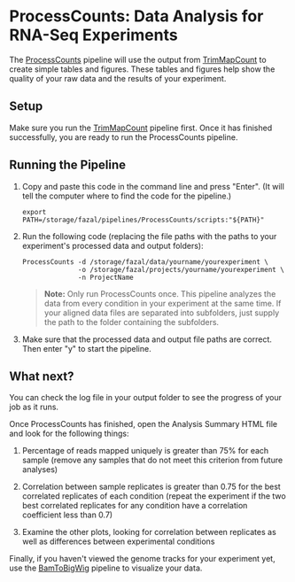 # ProcessCounts: Data Analysis for RNA-Seq Experiments

The [ProcessCounts](https://fazallabbcm.github.io/FazalLabPipelines/ProcessCounts) pipeline will use 
the output from [TrimMapCount](https://fazallabbcm.github.io/FazalLabPipelines/TrimMapCount) to create 
simple tables and figures. These tables and figures help show the quality of your raw data and the 
results of your experiment.


## Setup

Make sure you run the [TrimMapCount](https://fazallabbcm.github.io/TrimMapCount) pipeline first.
Once it has finished successfully, you are ready to run the ProcessCounts pipeline.


## Running the Pipeline

1. Copy and paste this code in the command line and press "Enter". (It will tell the computer where to find 
   the code for the pipeline.) 
   ```
   export PATH=/storage/fazal/pipelines/ProcessCounts/scripts:"${PATH}"
   ```
   
2. Run the following code (replacing the file paths with the paths to your experiment's 
   processed data and output folders):
   ```
   ProcessCounts -d /storage/fazal/data/yourname/yourexperiment \
                 -o /storage/fazal/projects/yourname/yourexperiment \
                 -n ProjectName
   ```
   > **Note:** Only run ProcessCounts once. This pipeline analyzes the data from every condition 
   > in your experiment at the same time. If your aligned data files are separated into subfolders, 
   > just supply the path to the folder containing the subfolders.
3. Make sure that the processed data and output file paths are correct. Then enter "y" to 
   start the pipeline.


## What next?

You can check the log file in your output folder to see the progress of your job as it runs.

Once ProcessCounts has finished, open the Analysis Summary HTML file and look for the following things:

  1. Percentage of reads mapped uniquely is greater than 75% for each sample (remove any 
     samples that do not meet this criterion from future analyses) 

  2. Correlation between sample replicates is greater than 0.75 for the best correlated 
     replicates of each condition (repeat the experiment if the two best correlated replicates 
     for any condition have a correlation coefficient less than 0.7) 

  3. Examine the other plots, looking for correlation between replicates as well as differences 
     between experimental conditions

Finally, if you haven't viewed the genome tracks for your experiment yet, use the 
[BamToBigWig](https://fazallabbcm.github.io/FazalLabPipelines/BamToBigWig) pipeline to visualize your data.
